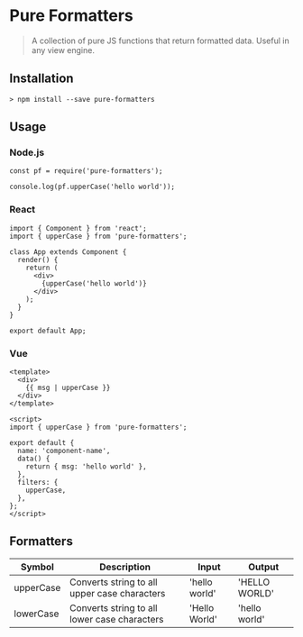 # Pure Formatters

> A collection of pure JS functions that return formatted data. Useful in any view engine.

## Installation

    > npm install --save pure-formatters

## Usage

### Node.js

    const pf = require('pure-formatters');

    console.log(pf.upperCase('hello world'));

### React

    import { Component } from 'react';
    import { upperCase } from 'pure-formatters';

    class App extends Component {
      render() {
        return (
          <div>
            {upperCase('hello world')}
          </div>
        );
      }
    }

    export default App;

### Vue

    <template>
      <div>
        {{ msg | upperCase }}
      </div>
    </template>

    <script>
    import { upperCase } from 'pure-formatters';

    export default {
      name: 'component-name',
      data() {
        return { msg: 'hello world' },
      },
      filters: {
        upperCase,
      },
    };
    </script>

## Formatters

| Symbol    | Description                                  | Input         | Output        |
|-----------|----------------------------------------------|---------------|---------------|
| upperCase | Converts string to all upper case characters | 'hello world' | 'HELLO WORLD' |
| lowerCase | Converts string to all lower case characters | 'Hello World' | 'hello world' |
